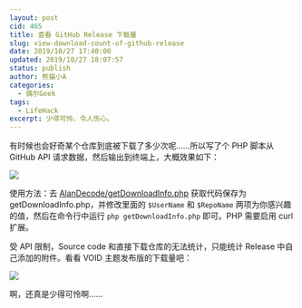 ```yaml
---
layout: post
cid: 465
title: 查看 GitHub Release 下载量
slug: view-download-count-of-github-release
date: 2019/10/27 17:40:00
updated: 2019/10/27 18:07:57
status: publish
author: 熊猫小A
categories: 
  - 偶尔Geek
tags: 
  - LifeHack
excerpt: 少得可怜，令人伤心。
---
```



有时候也会好奇某个仓库到底被下载了多少次呢……所以写了个 PHP 脚本从 GitHub API 请求数据，然后输出到终端上，大概效果如下：

![][1]

使用方法：去 [AlanDecode/getDownloadInfo.php](https://gist.github.com/AlanDecode/29f3e5b876d9ea03b1dc5c2fba8ef808) 获取代码保存为 getDownloadInfo.php，并修改里面的 `$UserName` 和 `$RepoName` 两项为你感兴趣的值，然后在命令行中运行 `php getDownloadInfo.php` 即可。PHP 需要启用 curl 扩展。

受 API 限制，Source ​code 和直接下载仓库的无法统计，只能统计 Release 中自己添加的附件。看看 VOID 主题发布版的下载量吧：

![][2]

啊，还真是少得可怜啊……  


[1]: ./assets/1754349277.png
[2]: ./assets/4224242303.png